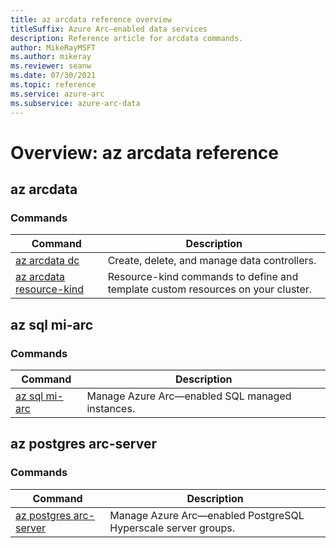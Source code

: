```yaml
---
title: az arcdata reference overview
titleSuffix: Azure Arc—enabled data services
description: Reference article for arcdata commands. 
author: MikeRayMSFT
ms.author: mikeray
ms.reviewer: seanw
ms.date: 07/30/2021
ms.topic: reference
ms.service: azure-arc
ms.subservice: azure-arc-data
---
```


# Overview: az arcdata reference

## az arcdata
### Commands
| Command | Description|
| --- | --- |
[az arcdata dc](reference-az-arcdata-dc.md) | Create, delete, and manage data controllers.
[az arcdata resource-kind](reference-az-arcdata-resource-kind.md) | Resource-kind commands to define and template custom resources on your cluster.


## az sql mi-arc
### Commands
| Command | Description|
| --- | --- |
[az sql mi-arc](reference-az-sql-mi-arc.md) | Manage Azure Arc—enabled SQL managed instances.


## az postgres arc-server
### Commands
| Command | Description|
| --- | --- |
[az postgres arc-server](reference-az-postgres-arc-server.md) | Manage Azure Arc—enabled PostgreSQL Hyperscale server groups.
